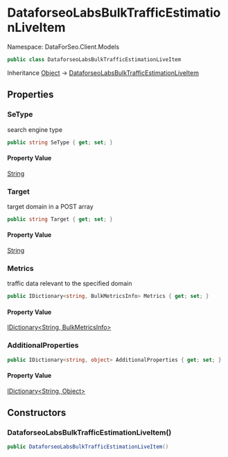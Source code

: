 # DataforseoLabsBulkTrafficEstimationLiveItem

Namespace: DataForSeo.Client.Models

```csharp
public class DataforseoLabsBulkTrafficEstimationLiveItem
```

Inheritance [Object](https://docs.microsoft.com/en-us/dotnet/api/system.object) → [DataforseoLabsBulkTrafficEstimationLiveItem](./dataforseo.client.models.dataforseolabsbulktrafficestimationliveitem.md)

## Properties

### **SeType**

search engine type

```csharp
public string SeType { get; set; }
```

#### Property Value

[String](https://docs.microsoft.com/en-us/dotnet/api/system.string)<br>

### **Target**

target domain in a POST array

```csharp
public string Target { get; set; }
```

#### Property Value

[String](https://docs.microsoft.com/en-us/dotnet/api/system.string)<br>

### **Metrics**

traffic data relevant to the specified domain

```csharp
public IDictionary<string, BulkMetricsInfo> Metrics { get; set; }
```

#### Property Value

[IDictionary&lt;String, BulkMetricsInfo&gt;](https://docs.microsoft.com/en-us/dotnet/api/system.collections.generic.idictionary-2)<br>

### **AdditionalProperties**

```csharp
public IDictionary<string, object> AdditionalProperties { get; set; }
```

#### Property Value

[IDictionary&lt;String, Object&gt;](https://docs.microsoft.com/en-us/dotnet/api/system.collections.generic.idictionary-2)<br>

## Constructors

### **DataforseoLabsBulkTrafficEstimationLiveItem()**

```csharp
public DataforseoLabsBulkTrafficEstimationLiveItem()
```
